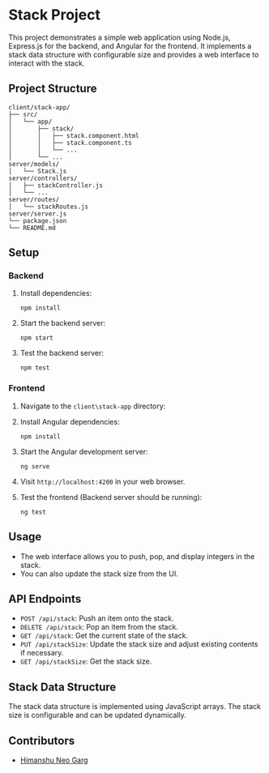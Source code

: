 # Stack Project

This project demonstrates a simple web application using Node.js, Express.js for the backend, and Angular for the frontend. It implements a stack data structure with configurable size and provides a web interface to interact with the stack.

## Project Structure

```
client/stack-app/
├── src/
│   └── app/
│       ├── stack/
│       │   ├── stack.component.html
│       │   ├── stack.component.ts
│       │   └── ...
│       └── ...
server/models/
│   └── Stack.js
server/controllers/
│   ├── stackController.js
│   └── ...
server/routes/
│   └── stackRoutes.js
server/server.js
└── package.json
└── README.md
```

## Setup

### Backend

1. Install dependencies:

   ```
   npm install
   ```

2. Start the backend server:

   ```
   npm start
   ```

3. Test the backend server:

   ```
   npm test
   ```

### Frontend

1. Navigate to the `client\stack-app` directory:

2. Install Angular dependencies:

   ```
   npm install
   ```

3. Start the Angular development server:

   ```
   ng serve
   ```

4. Visit `http://localhost:4200` in your web browser.

5. Test the frontend (Backend server should be running):

   ```
   ng test
   ```

## Usage

- The web interface allows you to push, pop, and display integers in the stack.
- You can also update the stack size from the UI.

## API Endpoints

- `POST /api/stack`: Push an item onto the stack.
- `DELETE /api/stack`: Pop an item from the stack.
- `GET /api/stack`: Get the current state of the stack.
- `PUT /api/stackSize`: Update the stack size and adjust existing contents if necessary.
- `GET /api/stackSize`: Get the stack size.

## Stack Data Structure

The stack data structure is implemented using JavaScript arrays. The stack size is configurable and can be updated dynamically.

## Contributors

- [Himanshu Neo Garg](https://github.com/hn-g)
